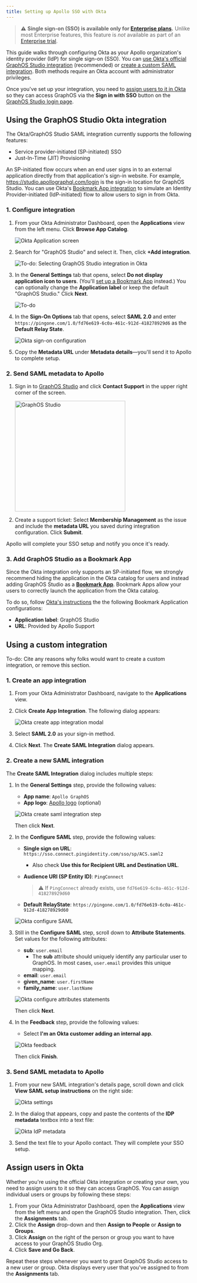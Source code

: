 ```yaml
---
title: Setting up Apollo SSO with Okta
---
```


> ⚠️ **Single sign-on (SSO) is available only for [Enterprise plans](https://www.apollographql.com/pricing/).** Unlike most Enterprise features, this feature is _not_ available as part of an [Enterprise trial](../plans/#enterprise-trials).

This guide walks through configuring Okta as your Apollo organization's identity provider (IdP) for single sign-on (SSO).
You can [use Okta's official GraphOS Studio integration](#use-graphos-studio-integration) (recommended) or [create a custom SAML integration](#create-a-custom-integration).
Both methods require an Okta account with administrator privileges.

Once you've set up your integration, you need to [assign users to it in Okta](#assign-users-in-okta) so they can access GraphOS via the **Sign in with SSO** button on the [GraphOS Studio login page](https://studio.apollographql.com/login).

## Using the GraphOS Studio Okta integration

The Okta/GraphOS Studio SAML integration currently supports the following features:

- Service provider-initiated (SP-initiated) SSO
- Just-In-Time (JIT) Provisioning

An SP-initiated flow occurs when an end user signs in to an external application directly from that application's sign-in website. For example, https://studio.apollographql.com/login is the sign-in location for GraphOS Studio.
You can use Okta's [Bookmark App integration](#3-add-graphos-studio-as-a-bookmark-application) to simulate an Identity Provider-initiated (IdP-initiated) flow to allow users to sign in from Okta.

### 1. Configure integration

1. From your Okta Administrator Dashboard, open the **Applications** view from the left menu. Click **Browse App Catalog**.

    <img
        src="../../img/sso/okta-browse-catalog.jpg"
        alt="Okta Application screen"
        class="screenshot"
    />

2. Search for "GraphOS Studio" and select it. Then, click **+Add integration**.

    <img
        src="../../img/sso/okta-add-integration.jpg"
        alt="To-do: Selecting GraphOS Studio integration in Okta"
        class="screenshot"
    />

3. In the **General Settings** tab that opens, select **Do not display application icon to users**. (You'll [set up a Bookmark App](#3-add-graphos-studio-as-a-bookmark-app) instead.) You can optionally change the **Application label** or keep the default "GraphOS Studio." Click **Next**.

    <img
        src="../../img/sso/okta-hide-integration.jpg"
        alt="To-do"
        class="screenshot"
    />

4. In the **Sign-On Options** tab that opens, select **SAML 2.0** and enter `https://pingone.com/1.0/fd76e619-6c0a-461c-912d-418278929d6` as the **Default Relay State**.

    <img
        src="../../img/sso/okta-sign-on-config.jpg"
        alt="Okta sign-on configuration"
        class="screenshot"
    />

5. Copy the **Metadata URL** under **Metadata details**—you'll send it to Apollo to complete setup.

### 2. Send SAML metadata to Apollo

1. Sign in to [GraphOS Studio](https://studio.apollographql.com?referrer=docs-content) and click **Contact Support** in the upper right corner of the screen.

    <img
        src="../../img/sso/contact-support.jpg"
        alt="GraphOS Studio"
        class="screenshot"
        width="300"
    />

2. Create a support ticket: Select **Membership Management** as the issue and include the **metadata URL** you saved during integration configuration. Click **Submit**.

Apollo will complete your SSO setup and notify you once it's ready.

### 3. Add GraphOS Studio as a Bookmark App

Since the Okta integration only supports an SP-initiated flow, we strongly recommend hiding the application in the Okta catalog for users and instead adding GraphOS Studio as a **[Bookmark App](https://help.okta.com/en/prod/Content/Topics/Apps/Apps_Bookmark_App.htm)**. Bookmark Apps allow your users to correctly launch the application from the Okta catalog.

To do so, follow [Okta's instructions](https://help.okta.com/en/prod/Content/Topics/Apps/Apps_Bookmark_App.htm) the the following Bookmark Application configurations:
- **Application label**: GraphOS Studio
- **URL**: Provided by Apollo Support 

## Using a custom integration

To-do: Cite any reasons why folks would want to create a custom integration, or remove this section.

### 1. Create an app integration

1. From your Okta Administrator Dashboard, navigate to the **Applications** view.  
2. Click **Create App Integration**. The following dialog appears:

    <img
     src="../../img/sso/okta-create-app-integration.jpg"
     alt="Okta create app integration modal"
     class="screenshot"
    />

3. Select **SAML 2.0** as your sign-in method.  
4. Click **Next**. The **Create SAML Integration** dialog appears.
 
### 2. Create a new SAML integration

The **Create SAML Integration** dialog includes multiple steps:

1. In the **General Settings** step, provide the following values:

    - **App name**: `Apollo GraphOS`  
    - **App logo**: [Apollo logo](../../img/sso/apollo-sk-logo.jpg) (optional)
    
    <img
     src="../../img/sso/okta-create-saml-integration.jpg"
     alt="Okta create saml integration step"
     class="screenshot"
    />

    Then click **Next**.
    
2. In the **Configure SAML** step, provide the following values:

    - **Single sign on URL**: `https://sso.connect.pingidentity.com/sso/sp/ACS.saml2`  
        * Also check **Use this for Recipient URL and Destination URL**.  
    - **Audience URI (SP Entity ID)**: `PingConnect`  
    
        > ⚠️ If `PingConnect` already exists, use `fd76e619-6c0a-461c-912d-418278929d60`

    - **Default RelayState**: `https://pingone.com/1.0/fd76e619-6c0a-461c-912d-418278929d60`  

    <img
     src="../../img/sso/okta-configure-saml.jpg"
     alt="Okta configure SAML"
     class="screenshot"
    />

3. Still in the **Configure SAML** step, scroll down to **Attribute Statements**. Set values for the following attributes:

    - **sub**: `user.email`
      - The **sub** attribute should uniquely identify any particular user to GraphOS. In most cases, `user.email` provides this unique mapping.
    - **email**: `user.email`
    - **given_name**: `user.firstName`
    - **family_name**: `user.lastName`

    <img
     src="../../img/sso/okta-attribute-statements.jpg"
     alt="Okta configure attributes statements"
     class="screenshot"
    />   

    Then click **Next**.

4. In the **Feedback** step, provide the following values:
    - Select **I'm an Okta customer adding an internal app**. 

    <img
     src="../../img/sso/okta-feedback.jpg"
     alt="Okta feedback"
     class="screenshot"
    />

    Then click **Finish**.      

### 3. Send SAML metadata to Apollo

1. From your new SAML integration's details page, scroll down and click **View SAML setup instructions** on the right side:

    <img
      src="../../img/sso/okta-settings.jpg"
      alt="Okta settings"
      class="screenshot"
    />     

2. In the dialog that appears, copy and paste the contents of the **IDP metadata** textbox into a text file:

    <img
      src="../../img/sso/okta-idp-metadata.jpg"
      alt="Okta IdP metadata"
      class="screenshot"
    /> 

3. Send the text file to your Apollo contact. They will complete your SSO setup.

## Assign users in Okta

Whether you're using the official Okta integration or creating your own, you need to assign users to it so they can access GraphOS. You can assign individual users or groups by following these steps:

1. From your Okta Administrator Dashboard, open the **Applications** view from the left menu and open the GraphOS Studio integration. Then, click the **Assignments** tab.
2. Click the **Assign** drop-down and then **Assign to People** or **Assign to Groups**.
3. Click **Assign** on the right of the person or group you want to have access to your GraphOS Studio Org.
4. Click **Save and Go Back**.

Repeat these steps whenever you want to grant GraphOS Studio access to a new user or group.
Okta displays every user that you've assigned to from the **Assignments** tab.